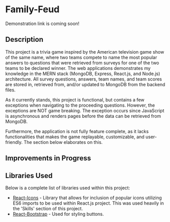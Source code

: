 # Family-Feud

Demonstration link is coming soon!

## Description
This project is a trivia game inspired by the American television game show of the same name, where two teams compete to name the most popular answers to questions that were retrieved from surveys for one of the two teams to be declared winner. The web applications demonstrates my knowledge in the MERN stack (MongoDB, Express, React.js, and Node.js) architecture. All survey questions, answers, team names, and team scores are stored in, retrieved from, and/or updated to MongoDB from the backend files.

As it currently stands, this project is functional, but contains a few exceptions when navigating to the proceeding questions. However, the exceptions are NOT game breaking. The exception occurs since JavaScript is asynchronous and renders pages before the data can be retrieved from MongoDB.

Furthermore, the application is not fully feature complete, as it lacks functionalities that makes the game replayable, customizable, and user-friendly. The section below elaborates on this.

## Improvements in Progress


## Libraries Used
Below is a complete list of libraries used within this project:
* [React-Icons](https://react-icons.github.io/react-icons/) - Library that allows for inclusion of popular icons utilizing ES6 imports to be used within React.js project. This was used heavily in the 'Skills' section of this project.
* [React-Bootstrap](https://react-bootstrap.github.io/getting-started/introduction) - Used for styling buttons.

